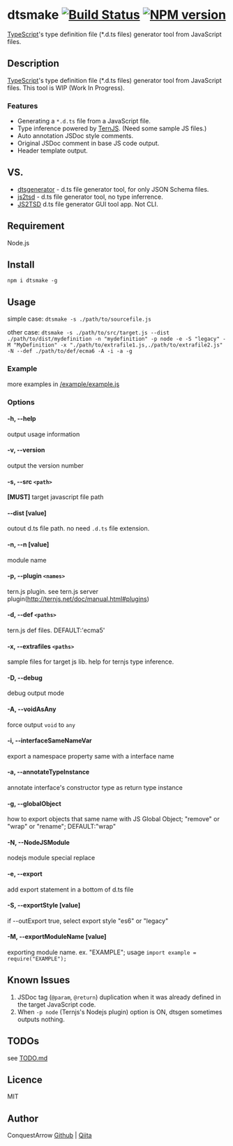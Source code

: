 dtsmake [![Build Status](https://travis-ci.org/ConquestArrow/dtsmake.svg?branch=master)](https://travis-ci.org/ConquestArrow/dtsmake) [![NPM version](https://badge.fury.io/js/dtsmake.svg)](http://badge.fury.io/js/dtsmake)
====

[TypeScript](http://www.typescriptlang.org/)'s type definition file (*.d.ts files) generator tool from JavaScript files. 

## Description

[TypeScript](http://www.typescriptlang.org/)'s type definition file (*.d.ts files) generator tool from JavaScript files. This tool is WIP (Work In Progress).


### Features

 * Generating a `*.d.ts` file from a JavaScript file.
 * Type inference powered by [TernJS](http://ternjs.net/). (Need some sample JS files.)
 * Auto annotation JSDoc style comments.
 * Original JSDoc comment in base JS code output.
 * Header template output.

## VS. 

* [dtsgenerator](https://github.com/horiuchi/dtsgenerator) - d.ts file generator tool, for only JSON Schema files.
* [js2tsd](https://github.com/mhelvens/js2tsd) - d.ts file generator tool, no type inferrence.
* [JS2TSD](http://nekok.com/2014/05/javascript-to-typescript-type-definitions-d-ts-auto-converter/) d.ts file generator GUI tool app. Not CLI.

## Requirement

Node.js

## Install

`npm i dtsmake -g`

## Usage

simple case:
 `dtsmake -s ./path/to/sourcefile.js`

other case:
 `dtsmake -s ./path/to/src/target.js --dist ./path/to/dist/mydefinition -n "mydefinition" -p node -e -S "legacy" -M "MyDefinition" -x "./path/to/extrafile1.js,./path/to/extrafile2.js" -N --def ./path/to/def/ecma6 -A -i -a -g`

### Example


more examples in [/example/example.js](./example/example.js)

### Options

#### -h, --help                    
 output usage information
#### -v, --version                 
 output the version number
#### -s, --src `<path>`              
 __[MUST]__ target javascript file path
#### --dist [value]                
 outout d.ts file path. no need `.d.ts` file extension.
#### -n, --n [value]               
 module name
#### -p, --plugin `<names>`          
 tern.js plugin.
 see tern.js server plugin(http://ternjs.net/doc/manual.html#plugins)
#### -d, --def `<paths>`             
 tern.js def files. DEFAULT:'ecma5'
#### -x, --extrafiles `<paths>`      
 sample files for target js lib. help for ternjs type inference.
#### -D, --debug                   
 debug output mode
#### -A, --voidAsAny               
 force output `void` to `any`
#### -i, --interfaceSameNameVar    
 export a namespace property same with a interface name
#### -a, --annotateTypeInstance    
 annotate interface's constructor type as return type instance
#### -g, --globalObject            
 how to export objects that same name with JS Global Object; "remove" or "wrap" or "rename"; DEFAULT:"wrap" 
#### -N, --NodeJSModule            
 nodejs module special replace
#### -e, --export                  
 add export statement in a bottom of d.ts file
#### -S, --exportStyle [value]     
 if --outExport true, select export style "es6" or "legacy"
#### -M, --exportModuleName [value]
 exporting module name. ex. "EXAMPLE"; usage `import example = require("EXAMPLE");`

## Known Issues

 1. JSDoc tag (`@param`, `@return`) duplication when it was already defined in the target  JavaScript code.
 2. When `-p node` (Ternjs's Nodejs plugin) option is ON, dtsgen sometimes outputs nothing.

## TODOs

see [TODO.md](./TODO.md)

## Licence

MIT

## Author

ConquestArrow
[Github](https://github.com/ConquestArrow/) | [Qiita](http://qiita.com/ConquestArrow)

